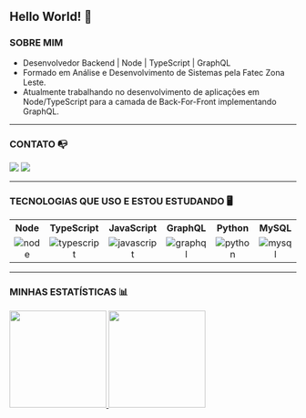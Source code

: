 
## Hello World! 🖖

### SOBRE MIM 
- Desenvolvedor Backend | Node | TypeScript | GraphQL
- Formado em Análise e Desenvolvimento de Sistemas pela Fatec Zona Leste.
- Atualmente trabalhando no desenvolvimento de aplicações em Node/TypeScript para a camada de Back-For-Front implementando GraphQL.

<hr>

### CONTATO 📭
<a href="mailto:gustavo.justo02@gmail.com" target="_blank"><img src="https://img.shields.io/badge/Gmail-D14836?style=for-the-badge&logo=gmail&logoColor=white"></a>
<a href="https://www.linkedin.com/in/gustavo-justo-miranda/" target="_blank"><img src="https://img.shields.io/badge/LinkedIn-0077B5?style=for-the-badge&logo=linkedin&logoColor=white"></a>

<hr>

### TECNOLOGIAS QUE USO E ESTOU ESTUDANDO 🖥️
<table style="text-align: center">
  <tr>
    <th>Node</th>
    <th>TypeScript</th>
    <th>JavaScript</th>
    <th>GraphQL</th>
    <th>Python</th>
    <th>MySQL</th> 
  </tr>
  <tr>
    <td><img src="https://img.shields.io/badge/node.js-%23339933.svg?&style=for-the-badge&logo=node.js&logoColor=white" alt="node"</td>
    <td><img src="https://img.shields.io/badge/typescript-%233178C6.svg?&style=for-the-badge&logo=typescript&logoColor=white" alt="typescript"</td>
    <td><img src="https://img.shields.io/badge/JavaScript-F7DF1E?style=for-the-badge&logo=javascript&logoColor=black" alt="javascript"</td>
    <td><img src="https://img.shields.io/badge/-GraphQL-E10098?style=for-the-badge&logo=graphql&logoColor=white" alt="graphql"</td>
    <td><img src="https://img.shields.io/badge/Python-14354C?style=for-the-badge&logo=python&logoColor=white" alt="python"</td>
    <td><img src="https://img.shields.io/badge/MySQL-00000F?style=for-the-badge&logo=mysql&logoColor=white" alt="mysql"</td>    
  </tr>
</table>

<hr>
 
### MINHAS ESTATÍSTICAS 📊
<a href="https://github.com/GJusto">
<img height="170em" src="https://github-readme-stats.vercel.app/api?username=GJusto&hide=prs,issues&show_icons=true&theme=dracula"/>
<img height="170em" src="https://github-readme-stats.vercel.app/api/top-langs/?username=GJusto&langs_count=6&layout=compact&theme=dracula"/>
